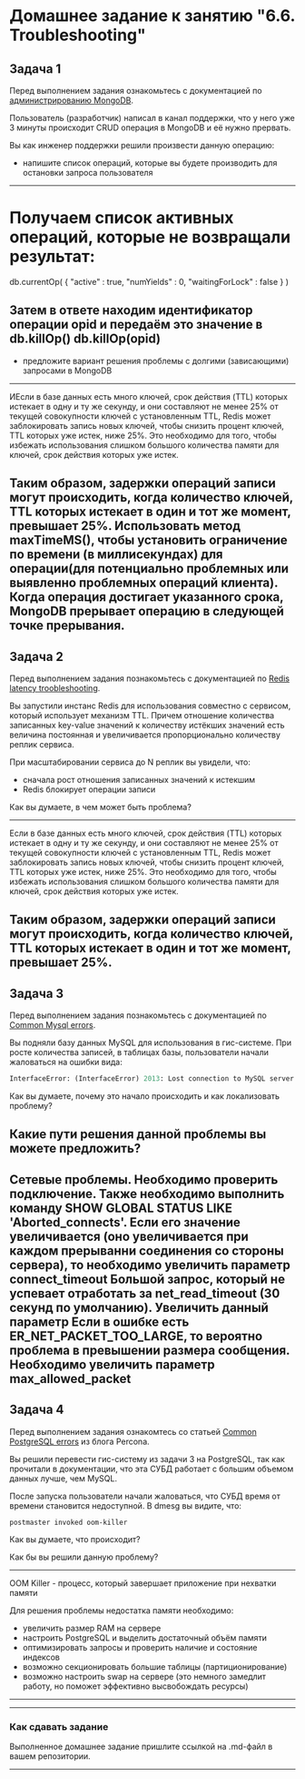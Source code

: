 # Домашнее задание к занятию "6.6. Troubleshooting"

## Задача 1

Перед выполнением задания ознакомьтесь с документацией по [администрированию MongoDB](https://docs.mongodb.com/manual/administration/).

Пользователь (разработчик) написал в канал поддержки, что у него уже 3 минуты происходит CRUD операция в MongoDB и её 
нужно прервать. 

Вы как инженер поддержки решили произвести данную операцию:
- напишите список операций, которые вы будете производить для остановки запроса пользователя
---
# Получаем список активных операций, которые не возвращали результат:
db.currentOp(
   {
     "active" : true,
     "numYields" : 0,
     "waitingForLock" : false
   }
)

 Затем в ответе находим идентификатор операции opid и передаём это значение в db.killOp()
db.killOp(opid)
---
- предложите вариант решения проблемы с долгими (зависающими) запросами в MongoDB
---
 ИЕсли в базе данных есть много ключей, срок действия (TTL) которых истекает в одну и ту же секунду,
и они составляют не менее 25% от текущей совокупности ключей с установленным TTL, Redis может заблокировать
запись новых ключей, чтобы снизить процент ключей, TTL которых уже истек, ниже 25%. Это необходимо для того,
чтобы избежать использования слишком большого количества памяти для ключей, срок действия которых уже истек.

Таким образом, задержки операций записи могут происходить, когда количество ключей, TTL которых истекает в
один и тот же момент, превышает 25%.
Использовать метод maxTimeMS(), чтобы установить ограничение по времени (в миллисекундах) для операции(для потенциально проблемных или выявленно проблемных операций клиента). Когда операция достигает указанного срока, MongoDB прерывает операцию в следующей точке прерывания.
---
## Задача 2

Перед выполнением задания познакомьтесь с документацией по [Redis latency troobleshooting](https://redis.io/topics/latency).

Вы запустили инстанс Redis для использования совместно с сервисом, который использует механизм TTL. 
Причем отношение количества записанных key-value значений к количеству истёкших значений есть величина постоянная и
увеличивается пропорционально количеству реплик сервиса. 

При масштабировании сервиса до N реплик вы увидели, что:
- сначала рост отношения записанных значений к истекшим
- Redis блокирует операции записи

Как вы думаете, в чем может быть проблема?

---
Если в базе данных есть много ключей, срок действия (TTL) которых истекает в одну и ту же секунду,
и они составляют не менее 25% от текущей совокупности ключей с установленным TTL, Redis может заблокировать
запись новых ключей, чтобы снизить процент ключей, TTL которых уже истек, ниже 25%. Это необходимо для того,
чтобы избежать использования слишком большого количества памяти для ключей, срок действия которых уже истек.

Таким образом, задержки операций записи могут происходить, когда количество ключей, TTL которых истекает в
один и тот же момент, превышает 25%.
---
## Задача 3

Перед выполнением задания познакомьтесь с документацией по [Common Mysql errors](https://dev.mysql.com/doc/refman/8.0/en/common-errors.html).

Вы подняли базу данных MySQL для использования в гис-системе. При росте количества записей, в таблицах базы,
пользователи начали жаловаться на ошибки вида:
```python
InterfaceError: (InterfaceError) 2013: Lost connection to MySQL server during query u'SELECT..... '
```

Как вы думаете, почему это начало происходить и как локализовать проблему?

Какие пути решения данной проблемы вы можете предложить?
---
Сетевые проблемы. Необходимо проверить подключение. Также необходимо выполнить команду SHOW GLOBAL STATUS LIKE 'Aborted_connects'. Если его значение увеличивается (оно увеличивается при каждом прерыванни соединения со стороны сервера), то необходимо увеличить параметр connect_timeout
Большой запрос, который не успевает отработать за net_read_timeout (30 секунд по умолчанию). Увеличить данный параметр
Если в ошибке есть ER_NET_PACKET_TOO_LARGE, то вероятно проблема в превышении размера сообщения. Необходимо увеличить параметр max_allowed_packet
---
## Задача 4

Перед выполнением задания ознакомтесь со статьей [Common PostgreSQL errors](https://www.percona.com/blog/2020/06/05/10-common-postgresql-errors/) из блога Percona.

Вы решили перевести гис-систему из задачи 3 на PostgreSQL, так как прочитали в документации, что эта СУБД работает с 
большим объемом данных лучше, чем MySQL.

После запуска пользователи начали жаловаться, что СУБД время от времени становится недоступной. В dmesg вы видите, что:

`postmaster invoked oom-killer`

Как вы думаете, что происходит?

Как бы вы решили данную проблему?

---
OOM Killer - процесс, который завершает приложение при нехватки памяти

Для решения проблемы недостатка памяти необходимо:
- увеличить размер RAM на сервере
- настроить PostgreSQL и выделить достаточный объём памяти
- оптимизировать запросы и проверить наличие и состояние индексов
- возможно секционировать большие таблицы (партиционирование)
- возможно настроить swap на сервере (это немного замедлит работу, но поможет эффективно высвобождать ресурсы)
---

---

### Как cдавать задание

Выполненное домашнее задание пришлите ссылкой на .md-файл в вашем репозитории.

---
